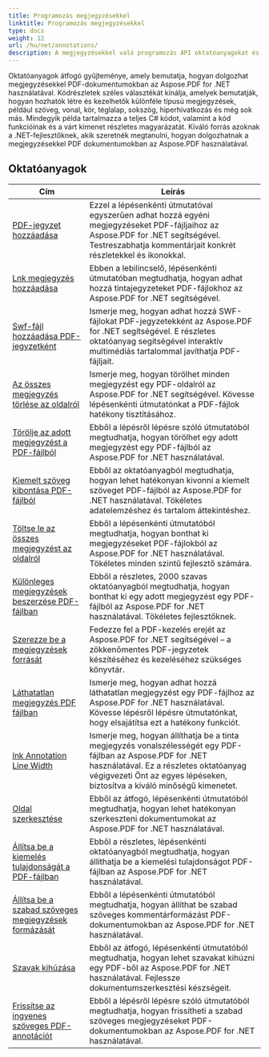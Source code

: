```yaml
---
title: Programozás megjegyzésekkel
linktitle: Programozás megjegyzésekkel
type: docs
weight: 12
url: /hu/net/annotations/
description: A megjegyzésekkel való programozás API oktatóanyagokat és Aspose.PDF for .NET kódrészleteit tartalmazza, amelyek magukban foglalják a megjegyzések hozzáadását, a kommentárok törlését, a kommentárinformációk lekérését és még sok mást.
---
```

Oktatóanyagok átfogó gyűjteménye, amely bemutatja, hogyan dolgozhat megjegyzésekkel PDF-dokumentumokban az Aspose.PDF for .NET használatával. Kódrészletek széles választékát kínálja, amelyek bemutatják, hogyan hozhatók létre és kezelhetők különféle típusú megjegyzések, például szöveg, vonal, kör, téglalap, sokszög, hiperhivatkozás és még sok más. Mindegyik példa tartalmazza a teljes C# kódot, valamint a kód funkcióinak és a várt kimenet részletes magyarázatát. Kiváló forrás azoknak a .NET-fejlesztőknek, akik szeretnék megtanulni, hogyan dolgozhatnak a megjegyzésekkel PDF dokumentumokban az Aspose.PDF használatával.

## Oktatóanyagok
| Cím | Leírás |
| --- | --- | 
| [PDF-jegyzet hozzáadása](./addannotation/) | Ezzel a lépésenkénti útmutatóval egyszerűen adhat hozzá egyéni megjegyzéseket PDF-fájljaihoz az Aspose.PDF for .NET segítségével. Testreszabhatja kommentárjait konkrét részletekkel és ikonokkal. |  
| [Lnk megjegyzés hozzáadása](./addlnkannotation/) | Ebben a lebilincselő, lépésenkénti útmutatóban megtudhatja, hogyan adhat hozzá tintajegyzeteket PDF-fájlokhoz az Aspose.PDF for .NET segítségével. |  
| [Swf-fájl hozzáadása PDF-jegyzetként](./addswffileasannotation/) | Ismerje meg, hogyan adhat hozzá SWF-fájlokat PDF-jegyzetekként az Aspose.PDF for .NET segítségével. E részletes oktatóanyag segítségével interaktív multimédiás tartalommal javíthatja PDF-fájljait. |  
| [Az összes megjegyzés törlése az oldalról](./deleteallannotationsfrompage/) | Ismerje meg, hogyan törölhet minden megjegyzést egy PDF-oldalról az Aspose.PDF for .NET segítségével. Kövesse lépésenkénti útmutatónkat a PDF-fájlok hatékony tisztításához. |  
| [Törölje az adott megjegyzést a PDF-fájlból](./deleteparticularannotation/) | Ebből a lépésről lépésre szóló útmutatóból megtudhatja, hogyan törölhet egy adott megjegyzést egy PDF-fájlból az Aspose.PDF for .NET használatával. |  
| [Kiemelt szöveg kibontása PDF-fájlból](./extracthighlightedtext/) | Ebből az oktatóanyagból megtudhatja, hogyan lehet hatékonyan kivonni a kiemelt szöveget PDF-fájlból az Aspose.PDF for .NET használatával. Tökéletes adatelemzéshez és tartalom áttekintéshez. |  
| [Töltse le az összes megjegyzést az oldalról](./getallannotationsfrompage/) | Ebből a lépésenkénti útmutatóból megtudhatja, hogyan bonthat ki megjegyzéseket PDF-fájlokból az Aspose.PDF for .NET használatával. Tökéletes minden szintű fejlesztő számára. |  
| [Különleges megjegyzések beszerzése PDF-fájlban](./getparticularannotation/) | Ebből a részletes, 2000 szavas oktatóanyagból megtudhatja, hogyan bonthat ki egy adott megjegyzést egy PDF-fájlból az Aspose.PDF for .NET használatával. Tökéletes fejlesztőknek.  |  
| [Szerezze be a megjegyzések forrását](./getresourceofannotation/) | Fedezze fel a PDF-kezelés erejét az Aspose.PDF for .NET segítségével – a zökkenőmentes PDF-jegyzetek készítéséhez és kezeléséhez szükséges könyvtár. |  
| [Láthatatlan megjegyzés PDF fájlban](./invisibleannotation/) | Ismerje meg, hogyan adhat hozzá láthatatlan megjegyzést egy PDF-fájlhoz az Aspose.PDF for .NET használatával. Kövesse lépésről lépésre útmutatónkat, hogy elsajátítsa ezt a hatékony funkciót. |  
| [lnk Annotation Line Width](./lnkannotationlinewidth/) | Ismerje meg, hogyan állíthatja be a tinta megjegyzés vonalszélességét egy PDF-fájlban az Aspose.PDF for .NET használatával. Ez a részletes oktatóanyag végigvezeti Önt az egyes lépéseken, biztosítva a kiváló minőségű kimenetet. |  
| [Oldal szerkesztése](./redactpage/) | Ebből az átfogó, lépésenkénti útmutatóból megtudhatja, hogyan lehet hatékonyan szerkeszteni dokumentumokat az Aspose.PDF for .NET használatával. |  
| [Állítsa be a kiemelés tulajdonságát a PDF-fájlban](./setcalloutproperty/) | Ebből a részletes, lépésenkénti oktatóanyagból megtudhatja, hogyan állíthatja be a kiemelési tulajdonságot PDF-fájlban az Aspose.PDF for .NET használatával. |  
| [Állítsa be a szabad szöveges megjegyzések formázását](./setfreetextannotationformatting/) | Ebből a lépésenkénti útmutatóból megtudhatja, hogyan állíthat be szabad szöveges kommentárformázást PDF-dokumentumokban az Aspose.PDF for .NET használatával. |  
| [Szavak kihúzása](./strikeoutwords/) | Ebből az átfogó, lépésenkénti útmutatóból megtudhatja, hogyan lehet szavakat kihúzni egy PDF-ből az Aspose.PDF for .NET használatával. Fejlessze dokumentumszerkesztési készségeit. |  
| [Frissítse az ingyenes szöveges PDF-annotációt](./updatefreetextannotation/) | Ebből a lépésről lépésre szóló útmutatóból megtudhatja, hogyan frissítheti a szabad szöveges megjegyzéseket PDF-dokumentumokban az Aspose.PDF for .NET használatával. |  